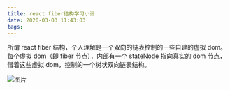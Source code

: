 ```yaml
---
title: react fiber结构学习小计
date: 2020-03-03 11:43:03
tags:
---
```


所谓 react fiber 结构，个人理解是一个双向的链表控制的一些自建的虚拟 dom。
每个虚拟 dom（即 fiber 节点），内部有一个 stateNode 指向真实的 dom 节点，借着这些虚拟 dom，控制的一个树状双向链表结构。

![图片](/flbBlog/assets/images/fiber.png)